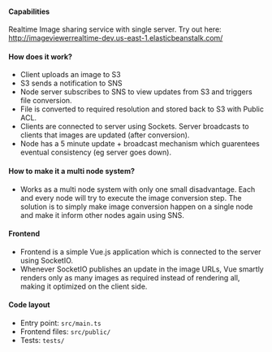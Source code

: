 #### Capabilities
Realtime Image sharing service with single server.
Try out here: http://imageviewerrealtime-dev.us-east-1.elasticbeanstalk.com/

#### How does it work?
- Client uploads an image to S3
- S3 sends a notification to SNS
- Node server subscribes to SNS to view updates from S3 and triggers file conversion.
- File is converted to required resolution and stored back to S3 with Public ACL.
- Clients are connected to server using Sockets. Server broadcasts to clients that images are updated (after conversion).
- Node has a 5 minute update + broadcast mechanism which guarentees eventual consistency (eg server goes down).

#### How to make it a multi node system?
- Works as a multi node system with only one small disadvantage. Each and every node will try to execute the image conversion step. The solution is to simply make image conversion happen on a single node and make it inform other nodes again using SNS.

#### Frontend
- Frontend is a simple Vue.js application which is connected to the server using SocketIO.
- Whenever SocketIO publishes an update in the image URLs, Vue smartly renders only as many images as required instead of rendering all, making it optimized on the client side.

#### Code layout
- Entry point: ```src/main.ts```
- Frontend files: ```src/public/```
- Tests: ```tests/```
